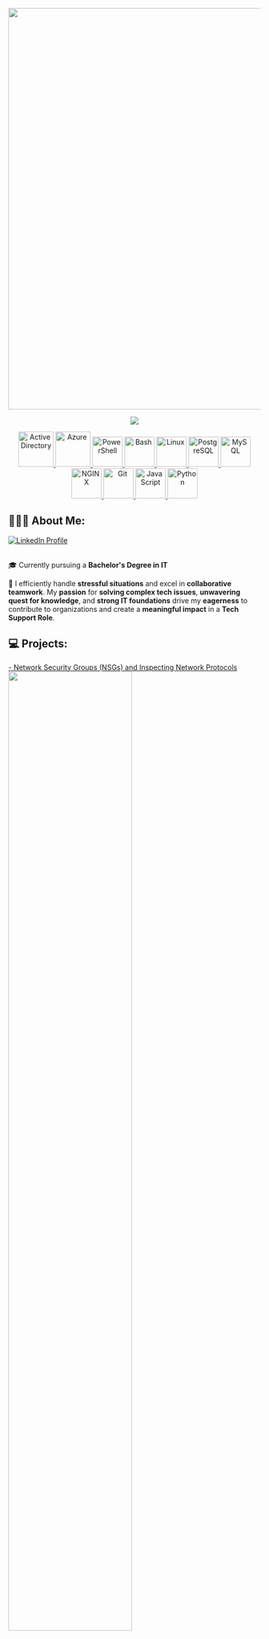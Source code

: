 <p align="center">

  <img width="800" src="https://github.com/SaboyaTech/SaboyaTech/assets/16430662/0e558db0-5560-4ab9-85b6-66adcc742a6b"/>

  <p align="center">
    <a href="https://www.linkedin.com/in/joseluissaboya/" target="_blank">
      <img src="https://media2.giphy.com/media/CC2bHlOXvHSY4j8Y42/200w.webp?cid=ecf05e47urmmj4zxz8bqxb2wzve8m7fsfimov5j33qa7f0kz&ep=v1_stickers_search&rid=200w.webp&ct=s" >
    </a>
  </p>

  <p align="center">
    <a href="https://learn.microsoft.com/en-us/windows-server/identity/ad-ds/get-started/virtual-dc/active-directory-domain-services-overview" target="_blank" rel="noreferrer">
      <img src="https://www.secsign.com/wp-content/uploads/2018/02/active-directory-logo-300x300.png" alt="Active Directory" width="70px" height="70px" />
    </a>
    <a href="https://azure.microsoft.com/en-in/" target="_blank" rel="noreferrer">
      <img src="https://cdn.jsdelivr.net/gh/devicons/devicon/icons/azure/azure-original-wordmark.svg" alt="Azure" width="70px" height="70px" />
    </a>
    <a href="https://learn.microsoft.com/en-us/powershell/" target="_blank" rel="noreferrer">
      <img src="https://raw.githubusercontent.com/gist/Xainey/d5bde7d01dcbac51ac951810e94313aa/raw/6c858c46726541b48ddaaebab29c41c07a196394/PowerShell.svg" alt="PowerShell" width="60px" height="60px" />
    </a>
    <a href="https://www.gnu.org/software/bash/" target="_blank" rel="noreferrer">
      <img src="https://cdn.jsdelivr.net/gh/devicons/devicon/icons/bash/bash-original.svg" alt="Bash" width="60px" height="60px" />
    </a>
    <a href="https://www.linuxfoundation.org/" target="_blank" rel="noreferrer">
      <img src="https://cdn.jsdelivr.net/gh/devicons/devicon/icons/linux/linux-original.svg" alt="Linux" width="60px" height="60px" />
    </a>
    <a href="https://www.postgresql.org/" target="_blank" rel="noreferrer">
      <img src="https://cdn.jsdelivr.net/gh/devicons/devicon/icons/postgresql/postgresql-original-wordmark.svg" alt="PostgreSQL" width="60px" height="60px" />
    </a>
    <a href="https://www.mysql.com/" target="_blank" rel="noreferrer">
      <img src="https://cdn.jsdelivr.net/gh/devicons/devicon/icons/mysql/mysql-original.svg" alt="MySQL" width="60px" height="60px" />
    </a>
    <a href="https://www.nginx.com/" target="_blank" rel="noreferrer">
      <img src="https://cdn.jsdelivr.net/gh/devicons/devicon/icons/nginx/nginx-original.svg" alt="NGINX" width="60px" height="60px" />
    </a>
    <a href="https://git-scm.com/" target="_blank" rel="noreferrer">
      <img src="https://cdn.jsdelivr.net/gh/devicons/devicon/icons/git/git-original-wordmark.svg" alt="Git" width="60px" height="60px" />
    </a>
    <a href="https://developer.mozilla.org/en-US/docs/Web/JavaScript" target="_blank" rel="noreferrer">
      <img src="https://cdn.jsdelivr.net/gh/devicons/devicon/icons/javascript/javascript-original.svg" alt="JavaScript" width="60px" height="60px" />
    </a>
    <a href="https://www.python.org/" target="_blank" rel="noreferrer">
      <img src="https://cdn.jsdelivr.net/gh/devicons/devicon/icons/python/python-original-wordmark.svg" alt="Python" width="60px" height="60px" />
    </a>
  </p>
</p>

## 👨🏻‍💻 About Me:
<a href="https://www.linkedin.com/in/joseluissaboya/">
  <img src="https://img.shields.io/badge/LinkedIn-Profile-blue?style=flat&logo=linkedin&logoColor=white" alt="LinkedIn Profile">
</a>
<br  />
<br  />

🎓 Currently pursuing a **Bachelor's Degree in IT**

🚀 I efficiently handle **stressful situations** and excel in **collaborative teamwork**. My **passion** for **solving complex tech issues**, **unwavering quest for knowledge**, and **strong IT foundations** drive my **eagerness** to contribute to organizations and create a **meaningful impact** in a **Tech Support Role**.

## 💻 Projects:

[- Network Security Groups (NSGs) and Inspecting Network Protocols](https://github.com/SaboyaTech/azure-network-protocols)
<img width="70%" src="https://raw.githubusercontent.com/SaboyaTech/azure-network-protocols/main/images/ubuntu-networking-overview.png" >

[- Automating User Creation in Active Directory with PowerShell](https://github.com/SaboyaTech/AD-Scripts)  
<img width="70%" src="https://raw.githubusercontent.com/SaboyaTech/azure-active-directory-config/main/images/Screen%20Shot%202023-08-07%20at%2011.00.22%20PM.png" >

[- Configuring On-premises Active Directory within Azure VMs](https://github.com/SaboyaTech/azure-active-directory-config)
<img width="70%" src="https://raw.githubusercontent.com/SaboyaTech/azure-network-protocols/main/images/network-topology.png" >

<br  />
<br  />
<p></p>

<p>
  <img width="446px"  align="left"  src="https://github-readme-stats.vercel.app/api?username=saboyatech&show_icons=true&locale=en&theme=tokyonight&include_all_commits=true&count_private=true" alt="saboyatech" />
</p>

<p>
  <img width="446px" align="center" src="https://github-readme-streak-stats.herokuapp.com/?user=saboyatech&theme=tokyonight" alt="saboyatech" />
</p>

<br  />
<br  />
<br  />

